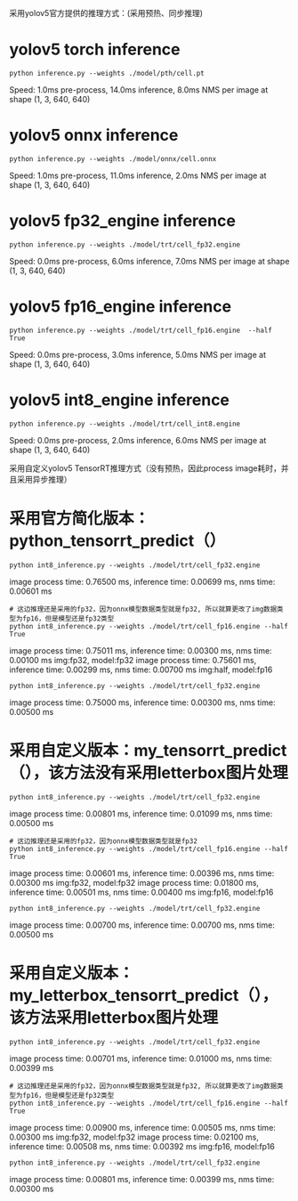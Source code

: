 采用yolov5官方提供的推理方式：(采用预热、同步推理)
# yolov5 torch inference
    python inference.py --weights ./model/pth/cell.pt
Speed: 1.0ms pre-process, 14.0ms inference, 8.0ms NMS per image at shape (1, 3, 640, 640)

# yolov5 onnx inference
    python inference.py --weights ./model/onnx/cell.onnx
Speed: 1.0ms pre-process, 11.0ms inference, 2.0ms NMS per image at shape (1, 3, 640, 640)

# yolov5 fp32_engine inference
    python inference.py --weights ./model/trt/cell_fp32.engine
Speed: 0.0ms pre-process, 6.0ms inference, 7.0ms NMS per image at shape (1, 3, 640, 640)

# yolov5 fp16_engine inference
    python inference.py --weights ./model/trt/cell_fp16.engine  --half True
Speed: 0.0ms pre-process, 3.0ms inference, 5.0ms NMS per image at shape (1, 3, 640, 640)

# yolov5 int8_engine inference
    python inference.py --weights ./model/trt/cell_int8.engine
Speed: 0.0ms pre-process, 2.0ms inference, 6.0ms NMS per image at shape (1, 3, 640, 640)


采用自定义yolov5 TensorRT推理方式（没有预热，因此process image耗时，并且采用异步推理）
# 采用官方简化版本：python_tensorrt_predict（）
    python int8_inference.py --weights ./model/trt/cell_fp32.engine
image process time: 0.76500 ms, inference time: 0.00699 ms, nms time: 0.00601 ms

    # 这边推理还是采用的fp32，因为onnx模型数据类型就是fp32, 所以就算更改了img数据类型为fp16，但是模型还是fp32类型
    python int8_inference.py --weights ./model/trt/cell_fp16.engine --half True
image process time: 0.75011 ms, inference time: 0.00300 ms, nms time: 0.00100 ms  img:fp32, model:fp32
image process time: 0.75601 ms, inference time: 0.00299 ms, nms time: 0.00700 ms  img:half, model:fp16
    
    python int8_inference.py --weights ./model/trt/cell_fp32.engine
image process time: 0.75000 ms, inference time: 0.00300 ms, nms time: 0.00500 ms


# 采用自定义版本：my_tensorrt_predict（），该方法没有采用letterbox图片处理
    python int8_inference.py --weights ./model/trt/cell_fp32.engine
image process time: 0.00801 ms, inference time: 0.01099 ms, nms time: 0.00500 ms

    # 这边推理还是采用的fp32，因为onnx模型数据类型就是fp32
    python int8_inference.py --weights ./model/trt/cell_fp16.engine --half True
image process time: 0.00601 ms, inference time: 0.00396 ms, nms time: 0.00300 ms  img:fp32, model:fp32
image process time: 0.01800 ms, inference time: 0.00501 ms, nms time: 0.00400 ms  img:fp16, model:fp16
    
    python int8_inference.py --weights ./model/trt/cell_fp32.engine
image process time: 0.00700 ms, inference time: 0.00700 ms, nms time: 0.00500 ms

# 采用自定义版本：my_letterbox_tensorrt_predict（），该方法采用letterbox图片处理
    python int8_inference.py --weights ./model/trt/cell_fp32.engine
image process time: 0.00701 ms, inference time: 0.01000 ms, nms time: 0.00399 ms

    # 这边推理还是采用的fp32，因为onnx模型数据类型就是fp32, 所以就算更改了img数据类型为fp16，但是模型还是fp32类型
    python int8_inference.py --weights ./model/trt/cell_fp16.engine --half True
image process time: 0.00900 ms, inference time: 0.00505 ms, nms time: 0.00300 ms  img:fp32, model:fp32
image process time: 0.02100 ms, inference time: 0.00508 ms, nms time: 0.00392 ms  img:fp16, model:fp16
    
    python int8_inference.py --weights ./model/trt/cell_fp32.engine
image process time: 0.00801 ms, inference time: 0.00399 ms, nms time: 0.00300 ms


